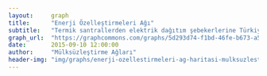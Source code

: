 ```yaml
---
layout:     graph
title:      "Enerji Özelleştirmeleri Ağı"
subtitle:   "Termik santrallerden elektrik dağıtım şebekerlerine Türkiye'nin özelleştirilen enerji altyapısı"
graph_url:  "https://graphcommons.com/graphs/5d293d74-f1bd-46fe-b673-a597fcd0b21d"
date:       2015-09-10 12:00:00
author:     "Mülksüzleştirme Ağları"
header-img: "img/graphs/enerji-ozellestirmeleri-ag-haritasi-mulksuzlestirme-graphcommons.jpg"
---
```

